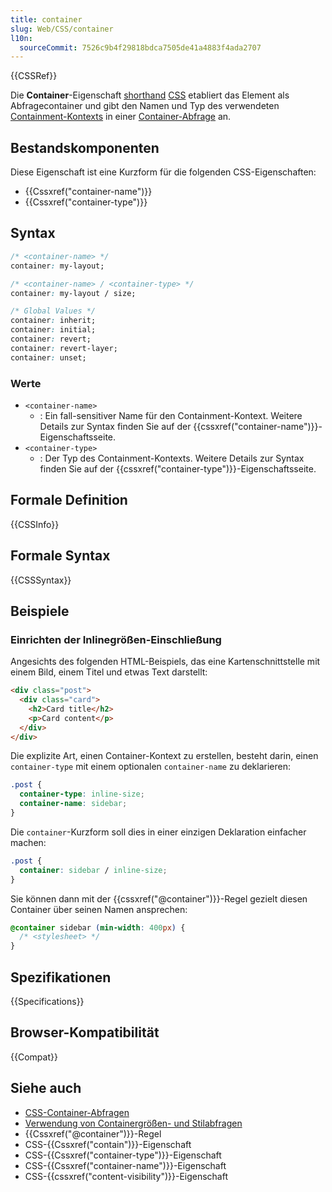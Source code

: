```yaml
---
title: container
slug: Web/CSS/container
l10n:
  sourceCommit: 7526c9b4f29818bdca7505de41a4883f4ada2707
---
```


{{CSSRef}}

Die **Container**-Eigenschaft [shorthand](/de/docs/Web/CSS/CSS_cascade/Shorthand_properties) [CSS](/de/docs/Web/CSS) etabliert das Element als Abfragecontainer und gibt den Namen und Typ des verwendeten [Containment-Kontexts](/de/docs/Web/CSS/CSS_containment/Container_queries#naming_containment_contexts) in einer [Container-Abfrage](/de/docs/Web/CSS/CSS_containment/Container_queries) an.

## Bestandskomponenten

Diese Eigenschaft ist eine Kurzform für die folgenden CSS-Eigenschaften:

- {{Cssxref("container-name")}}
- {{Cssxref("container-type")}}

## Syntax

```css
/* <container-name> */
container: my-layout;

/* <container-name> / <container-type> */
container: my-layout / size;

/* Global Values */
container: inherit;
container: initial;
container: revert;
container: revert-layer;
container: unset;
```

### Werte

- `<container-name>`
  - : Ein fall-sensitiver Name für den Containment-Kontext.
    Weitere Details zur Syntax finden Sie auf der {{cssxref("container-name")}}-Eigenschaftsseite.
- `<container-type>`
  - : Der Typ des Containment-Kontexts.
    Weitere Details zur Syntax finden Sie auf der {{cssxref("container-type")}}-Eigenschaftsseite.

## Formale Definition

{{CSSInfo}}

## Formale Syntax

{{CSSSyntax}}

## Beispiele

### Einrichten der Inlinegrößen-Einschließung

Angesichts des folgenden HTML-Beispiels, das eine Kartenschnittstelle mit einem Bild, einem Titel und etwas Text darstellt:

```html
<div class="post">
  <div class="card">
    <h2>Card title</h2>
    <p>Card content</p>
  </div>
</div>
```

Die explizite Art, einen Container-Kontext zu erstellen, besteht darin, einen `container-type` mit einem optionalen `container-name` zu deklarieren:

```css
.post {
  container-type: inline-size;
  container-name: sidebar;
}
```

Die `container`-Kurzform soll dies in einer einzigen Deklaration einfacher machen:

```css
.post {
  container: sidebar / inline-size;
}
```

Sie können dann mit der {{cssxref("@container")}}-Regel gezielt diesen Container über seinen Namen ansprechen:

```css
@container sidebar (min-width: 400px) {
  /* <stylesheet> */
}
```

## Spezifikationen

{{Specifications}}

## Browser-Kompatibilität

{{Compat}}

## Siehe auch

- [CSS-Container-Abfragen](/de/docs/Web/CSS/CSS_containment/Container_queries)
- [Verwendung von Containergrößen- und Stilabfragen](/de/docs/Web/CSS/CSS_containment/Container_size_and_style_queries)
- {{Cssxref("@container")}}-Regel
- CSS-{{Cssxref("contain")}}-Eigenschaft
- CSS-{{Cssxref("container-type")}}-Eigenschaft
- CSS-{{Cssxref("container-name")}}-Eigenschaft
- CSS-{{cssxref("content-visibility")}}-Eigenschaft
